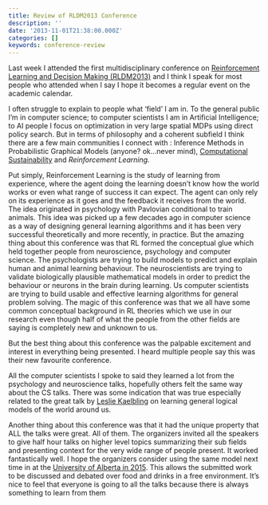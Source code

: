 ```yaml
---
title: Review of RLDM2013 Conference
description: ''
date: '2013-11-01T21:38:00.000Z'
categories: []
keywords: conference-review
---
```


Last week I attended the first multidisciplinary conference on [Reinforcement Learning and Decision Making (RLDM2013)](http://rldm.org/) and I think I speak for most people who attended when I say I hope it becomes a regular event on the academic calendar.  

I often struggle to explain to people what ‘field’ I am in. To the general public I’m in computer science; to computer scientists I am in Artificial Intelligence; to AI people I focus on optimization in very large spatial MDPs using direct policy search. But in terms of philosophy and a coherent subfield I think there are a few main communities I connect with : Inference Methods in Probabilistic Graphical Models (anyone? ok…never mind), [Computational Sustainability](http://blog.computational-sustainability.org/) and _Reinforcement Learning._  

Put simply, Reinforcement Learning is the study of learning from experience, where the agent doing the learning doesn’t know how the world works or even what range of success it can expect. The agent can only rely on its experience as it goes and the feedback it receives from the world. The idea originated in psychology with Pavlovian conditional to train animals. This idea was picked up a few decades ago in computer science as a way of designing general learning algorithms and it has been very successful theoretically and more recently, in practice. But the amazing thing about this conference was that RL formed the conceptual glue which held together people from neuroscience, psychology and computer science. The psychologists are trying to build models to predict and explain human and animal learning behaviour. The neuroscientists are trying to validate biologically plausible mathematical models in order to predict the behaviour or neurons in the brain during learning. Us computer scientists are trying to build usable and effective learning algorithms for general problem solving. The magic of this conference was that we all have some common conceptual background in RL theories which we use in our research even though half of what the people from the other fields are saying is completely new and unknown to us.  

But the best thing about this conference was the palpable excitement and interest in everything being presented. I heard multiple people say this was their new favourite conference.  

All the computer scientists I spoke to said they learned a lot from the psychology and neuroscience talks, hopefully others felt the same way about the CS talks. There was some indication that was true especially related to the great talk by [Leslie Kaelbling](https://www.google.com/url?sa=t&rct=j&q=&esrc=s&source=web&cd=1&cad=rja&ved=0CDEQFjAA&url=http%3A%2F%2Fpeople.csail.mit.edu%2Flpk%2F&ei=1x50UsWDBcTQiwL8roCoBw&usg=AFQjCNH4QtfRRLC98u0uvWKbfjDQQtUcyg&sig2=aWc4Q73ti8ewbcZZOTFYqg&bvm=bv.55819444,d.cGE) on learning general logical models of the world around us.  

Another thing about this conference was that it had the unique property that ALL the talks were great. All of them. The organizers invited all the speakers to give half hour talks on higher level topics summarizing their sub fields and presenting context for the very wide range of people present. It worked fantastically well. I hope the organizers consider using the same model next time in at the [University of Alberta in 2015](https://www.cs.ualberta.ca/research/research-areas/reinforcement-learning). This allows the submitted work to be discussed and debated over food and drinks in a free environment. It’s nice to feel that everyone is going to all the talks because there is always something to learn from them

